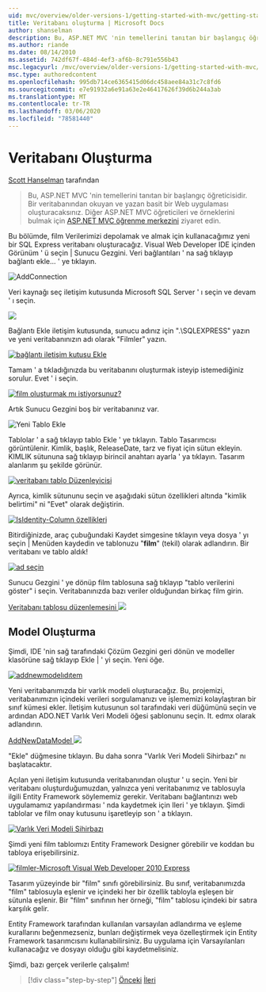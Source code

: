 ```yaml
---
uid: mvc/overview/older-versions-1/getting-started-with-mvc/getting-started-with-mvc-part4
title: Veritabanı oluşturma | Microsoft Docs
author: shanselman
description: Bu, ASP.NET MVC 'nin temellerini tanıtan bir başlangıç öğreticisidir. Bir veritabanından okuyan ve yazan basit bir Web uygulaması oluşturun.
ms.author: riande
ms.date: 08/14/2010
ms.assetid: 742df67f-484d-4ef3-af6b-8c791e556b43
msc.legacyurl: /mvc/overview/older-versions-1/getting-started-with-mvc/getting-started-with-mvc-part4
msc.type: authoredcontent
ms.openlocfilehash: 995db714ce6365415d06dc458aee84a31c7c8fd6
ms.sourcegitcommit: e7e91932a6e91a63e2e46417626f39d6b244a3ab
ms.translationtype: MT
ms.contentlocale: tr-TR
ms.lasthandoff: 03/06/2020
ms.locfileid: "78581440"
---
```

# <a name="creating-a-database"></a>Veritabanı Oluşturma

[Scott Hanselman](https://github.com/shanselman) tarafından

> Bu, ASP.NET MVC 'nin temellerini tanıtan bir başlangıç öğreticisidir. Bir veritabanından okuyan ve yazan basit bir Web uygulaması oluşturacaksınız. Diğer ASP.NET MVC öğreticileri ve örneklerini bulmak için [ASP.NET MVC öğrenme merkezini](../../../index.md) ziyaret edin.

Bu bölümde, film Verilerimizi depolamak ve almak için kullanacağımız yeni bir SQL Express veritabanı oluşturacağız. Visual Web Developer IDE içinden Görünüm ' ü seçin | Sunucu Gezgini. Veri bağlantıları ' na sağ tıklayıp bağlantı ekle... ' ye tıklayın.

![AddConnection](getting-started-with-mvc-part4/_static/image1.png)

Veri kaynağı seç iletişim kutusunda Microsoft SQL Server ' ı seçin ve devam ' ı seçin.

![](getting-started-with-mvc-part4/_static/image2.png)

Bağlantı Ekle iletişim kutusunda, sunucu adınız için ".\SQLEXPRESS" yazın ve yeni veritabanınızın adı olarak "Filmler" yazın.

[![bağlantı iletişim kutusu Ekle](getting-started-with-mvc-part4/_static/image4.png)](getting-started-with-mvc-part4/_static/image3.png)

Tamam ' a tıkladığınızda bu veritabanını oluşturmak isteyip istemediğiniz sorulur. Evet ' i seçin.

[![film oluşturmak mı istiyorsunuz?](getting-started-with-mvc-part4/_static/image6.png)](getting-started-with-mvc-part4/_static/image5.png)

Artık Sunucu Gezgini boş bir veritabanınız var.

![Yeni Tablo Ekle](getting-started-with-mvc-part4/_static/image7.png)

Tablolar ' a sağ tıklayıp tablo Ekle ' ye tıklayın. Tablo Tasarımcısı görüntülenir. Kimlik, başlık, ReleaseDate, tarz ve fiyat için sütun ekleyin. KIMLIK sütununa sağ tıklayıp birincil anahtarı ayarla ' ya tıklayın. Tasarım alanlarım şu şekilde görünür.

[![veritabanı tablo Düzenleyicisi](getting-started-with-mvc-part4/_static/image9.png)](getting-started-with-mvc-part4/_static/image8.png)

Ayrıca, kimlik sütununu seçin ve aşağıdaki sütun özellikleri altında "kimlik belirtimi" ni "Evet" olarak değiştirin.

[![IsIdentity-Column özellikleri](getting-started-with-mvc-part4/_static/image11.png)](getting-started-with-mvc-part4/_static/image10.png)

Bitirdiğinizde, araç çubuğundaki Kaydet simgesine tıklayın veya dosya ' yı seçin | Menüden kaydedin ve tablonuzu "**film**" (tekil) olarak adlandırın. Bir veritabanı ve tablo aldık!

[![ad seçin](getting-started-with-mvc-part4/_static/image13.png)](getting-started-with-mvc-part4/_static/image12.png)

Sunucu Gezgini ' ye dönüp film tablosuna sağ tıklayıp "tablo verilerini göster" i seçin. Veritabanınızda bazı veriler olduğundan birkaç film girin.

[Veritabanı tablosu düzenlemesini ![](getting-started-with-mvc-part4/_static/image15.png)](getting-started-with-mvc-part4/_static/image14.png)

## <a name="creating-a-model"></a>Model Oluşturma

Şimdi, IDE 'nin sağ tarafındaki Çözüm Gezgini geri dönün ve modeller klasörüne sağ tıklayıp Ekle | ' yi seçin. Yeni öğe.

[![addnewmodelıdıtem](getting-started-with-mvc-part4/_static/image17.png)](getting-started-with-mvc-part4/_static/image16.png)

Yeni veritabanımızda bir varlık modeli oluşturacağız. Bu, projemizi, veritabanımızın içindeki verileri sorgulamanızı ve işlememizi kolaylaştıran bir sınıf kümesi ekler. İletişim kutusunun sol tarafındaki veri düğümünü seçin ve ardından ADO.NET Varlık Veri Modeli öğesi şablonunu seçin. It. edmx olarak adlandırın.

[AddNewDataModel ![](getting-started-with-mvc-part4/_static/image19.png)](getting-started-with-mvc-part4/_static/image18.png)

"Ekle" düğmesine tıklayın. Bu daha sonra "Varlık Veri Modeli Sihirbazı" nı başlatacaktır.

Açılan yeni iletişim kutusunda veritabanından oluştur ' u seçin. Yeni bir veritabanı oluşturduğumuzdan, yalnızca yeni veritabanımız ve tablosuyla ilgili Entity Framework söylememiz gerekir. Veritabanı bağlantınızı web uygulamamız yapılandırması ' nda kaydetmek için Ileri ' ye tıklayın. Şimdi tablolar ve film onay kutusunu işaretleyip son ' a tıklayın.

[![Varlık Veri Modeli Sihirbazı](getting-started-with-mvc-part4/_static/image21.png)](getting-started-with-mvc-part4/_static/image20.png)

Şimdi yeni film tabloımızı Entity Framework Designer görebilir ve koddan bu tabloya erişebilirsiniz.

[![filmler-Microsoft Visual Web Developer 2010 Express](getting-started-with-mvc-part4/_static/image23.png)](getting-started-with-mvc-part4/_static/image22.png)

Tasarım yüzeyinde bir "film" sınıfı görebilirsiniz. Bu sınıf, veritabanımızda "film" tablosuyla eşlenir ve içindeki her bir özellik tabloyla eşleşen bir sütunla eşlenir. Bir "film" sınıfının her örneği, "film" tablosu içindeki bir satıra karşılık gelir.

Entity Framework tarafından kullanılan varsayılan adlandırma ve eşleme kurallarını beğenmezseniz, bunları değiştirmek veya özelleştirmek için Entity Framework tasarımcısını kullanabilirsiniz. Bu uygulama için Varsayılanları kullanacağız ve dosyayı olduğu gibi kaydetmelisiniz.

Şimdi, bazı gerçek verilerle çalışalım!

> [!div class="step-by-step"]
> [Önceki](getting-started-with-mvc-part3.md)
> [İleri](getting-started-with-mvc-part5.md)
